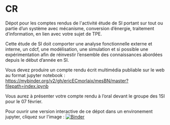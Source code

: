 # CR
Dépot pour les comptes rendus de l'activité étude de SI portant sur tout ou partie d’un système avec mécanisme, conversion d’énergie, traitement d’information, en lien avec votre sujet de TPE.

Cette étude de SI doit comporter une analyse fonctionnelle externe et interne, un cdcf, une modélisation, une simulation et si possible une expérimentation afin de réinvestir l’ensemble des connaissances abordées depuis le début d’année en SI.

Vous devez produire un compte rendu écrit multimédia publiable sur le web au format jupyter notebook :  https://mybinder.org/v2/gh/ericECmorlaix/mesBN/master?filepath=index.ipynb

Vous aurez à présenter votre compte rendu à l’oral devant le groupe des 1SI pour le 07 février.

Pour ouvrir une version interactive de ce dépot dans un environement jupyter, cliquez sur l'image : [![Binder](https://mybinder.org/badge.svg)](https://mybinder.org/v2/gh/ECaMorlaix-1SI-1718/CR/master)
